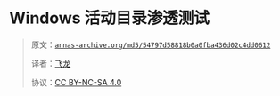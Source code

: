 # Windows 活动目录渗透测试

> 原文：[`annas-archive.org/md5/54797d58818b0a0fba436d02c4dd0612`](https://annas-archive.org/md5/54797d58818b0a0fba436d02c4dd0612)
> 
> 译者：[飞龙](https://github.com/wizardforcel)
> 
> 协议：[CC BY-NC-SA 4.0](http://creativecommons.org/licenses/by-nc-sa/4.0/)
